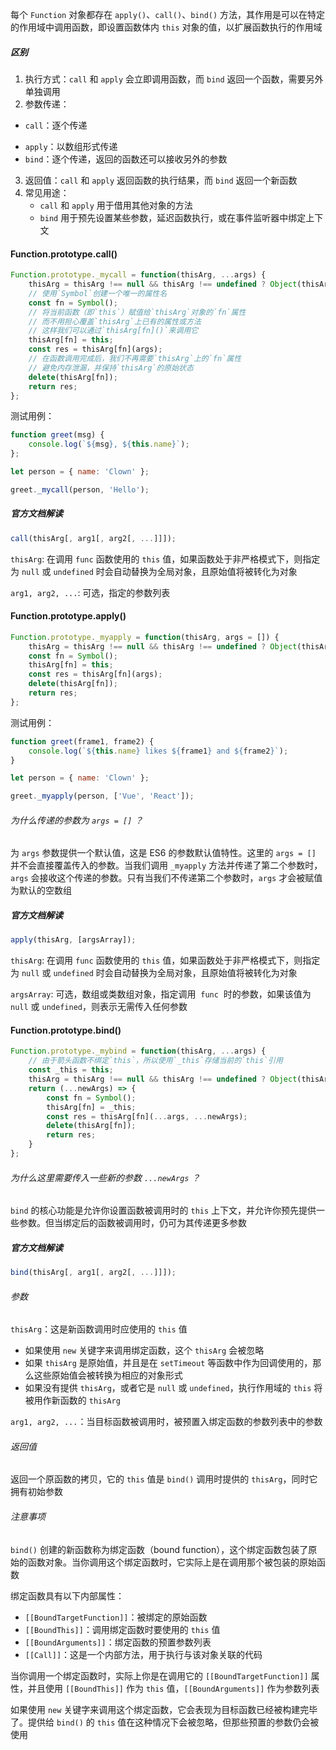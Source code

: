 每个 `Function` 对象都存在 `apply()`、`call()`、`bind()` 方法，其作用是可以在特定的作用域中调用函数，即设置函数体内 `this` 对象的值，以扩展函数执行的作用域

##### 区别

1. 执行方式：`call` 和 `apply` 会立即调用函数，而 `bind` 返回一个函数，需要另外单独调用
2. 参数传递：
* `call`：逐个传递
- `apply`：以数组形式传递
- `bind`：逐个传递，返回的函数还可以接收另外的参数

3. 返回值：`call` 和 `apply` 返回函数的执行结果，而 `bind` 返回一个新函数
4. 常见用途：
   - `call` 和 `apply` 用于借用其他对象的方法
   - `bind` 用于预先设置某些参数，延迟函数执行，或在事件监听器中绑定上下文

#### Function.prototype.call()

```JavaScript
Function.prototype._mycall = function(thisArg, ...args) {
    thisArg = thisArg !== null && thisArg !== undefined ? Object(thisArg) : window;
    // 使用`Symbol`创建一个唯一的属性名
    const fn = Symbol();
    // 将当前函数（即`this`）赋值给`thisArg`对象的`fn`属性
    // 而不用担心覆盖`thisArg`上已有的属性或方法
    // 这样我们可以通过`thisArg[fn]()`来调用它
    thisArg[fn] = this;
    const res = thisArg[fn](args);
    // 在函数调用完成后，我们不再需要`thisArg`上的`fn`属性
    // 避免内存泄漏，并保持`thisArg`的原始状态
    delete(thisArg[fn]);
    return res;
};
```

测试用例：

```JavaScript
function greet(msg) {
    console.log(`${msg}, ${this.name}`);
};

let person = { name: 'Clown' };

greet._mycall(person, 'Hello');
```

##### 官方文档解读

```JavaScript
call(thisArg[, arg1[, arg2[, ...]]]);
```

`thisArg`: 在调用 `func` 函数使用的 `this` 值，如果函数处于非严格模式下，则指定为 `null` 或 `undefined` 时会自动替换为全局对象，且原始值将被转化为对象

`arg1, arg2, ...`: 可选，指定的参数列表

#### Function.prototype.apply()

```JavaScript
Function.prototype._myapply = function(thisArg, args = []) {
    thisArg = thisArg !== null && thisArg !== undefined ? Object(thisArg) : window;
    const fn = Symbol();
    thisArg[fn] = this;
    const res = thisArg[fn](args);
    delete(thisArg[fn]);
    return res;
};
```

测试用例：

```JavaScript
function greet(frame1, frame2) {
    console.log(`${this.name} likes ${frame1} and ${frame2}`);
}

let person = { name: 'Clown' };

greet._myapply(person, ['Vue', 'React']);
```

###### 为什么传递的参数为 `args = []` ？

为 `args` 参数提供一个默认值，这是 ES6 的参数默认值特性。这里的 `args = []` 并不会直接覆盖传入的参数。当我们调用 `_myapply` 方法并传递了第二个参数时，`args` 会接收这个传递的参数。只有当我们不传递第二个参数时，`args` 才会被赋值为默认的空数组

##### 官方文档解读

```JavaScript
apply(thisArg, [argsArray]);
```

`thisArg`: 在调用 `func` 函数使用的 `this` 值，如果函数处于非严格模式下，则指定为 `null` 或 `undefined` 时会自动替换为全局对象，且原始值将被转化为对象

`argsArray`: 可选，数组或类数组对象，指定调用  `func`  时的参数，如果该值为 `null` 或 `undefined`，则表示无需传入任何参数

#### Function.prototype.bind()

```JavaScript
Function.prototype._mybind = function(thisArg, ...args) {
	// 由于箭头函数不绑定`this`，所以使用`_this`存储当前的`this`引用
	const _this = this;
    thisArg = thisArg !== null && thisArg !== undefined ? Object(thisArg) : window;
    return (...newArgs) => {
	    const fn = Symbol();
		thisArg[fn] = _this;
        const res = thisArg[fn](...args, ...newArgs);
        delete(thisArg[fn]);
        return res;
    }
};
```

###### 为什么这里需要传入一些新的参数 `...newArgs` ？

`bind` 的核心功能是允许你设置函数被调用时的 `this` 上下文，并允许你预先提供一些参数。但当绑定后的函数被调用时，仍可为其传递更多参数

##### 官方文档解读

```JavaScript
bind(thisArg[, arg1[, arg2[, ...]]]);
```

###### 参数

`thisArg`：这是新函数调用时应使用的 `this` 值

- 如果使用 `new` 关键字来调用绑定函数，这个 `thisArg` 会被忽略
- 如果 `thisArg` 是原始值，并且是在 `setTimeout` 等函数中作为回调使用的，那么这些原始值会被转换为相应的对象形式
- 如果没有提供 `thisArg`，或者它是 `null` 或 `undefined`，执行作用域的 `this` 将被用作新函数的 `thisArg`

`arg1, arg2, ...`：当目标函数被调用时，被预置入绑定函数的参数列表中的参数

###### 返回值

返回一个原函数的拷贝，它的 `this` 值是 `bind()` 调用时提供的 `thisArg`，同时它拥有初始参数

###### 注意事项

`bind()` 创建的新函数称为绑定函数（bound function），这个绑定函数包装了原始的函数对象。当你调用这个绑定函数时，它实际上是在调用那个被包装的原始函数

绑定函数具有以下内部属性：

- `[[BoundTargetFunction]]`：被绑定的原始函数
- `[[BoundThis]]`：调用绑定函数时要使用的 `this` 值
- `[[BoundArguments]]`：绑定函数的预置参数列表
- `[[Call]]`：这是一个内部方法，用于执行与该对象关联的代码

当你调用一个绑定函数时，实际上你是在调用它的 `[[BoundTargetFunction]]` 属性，并且使用 `[[BoundThis]]` 作为 `this` 值，`[[BoundArguments]]` 作为参数列表

如果使用 `new` 关键字来调用这个绑定函数，它会表现为目标函数已经被构建完毕了。提供给 `bind()` 的 `this` 值在这种情况下会被忽略，但那些预置的参数仍会被使用
